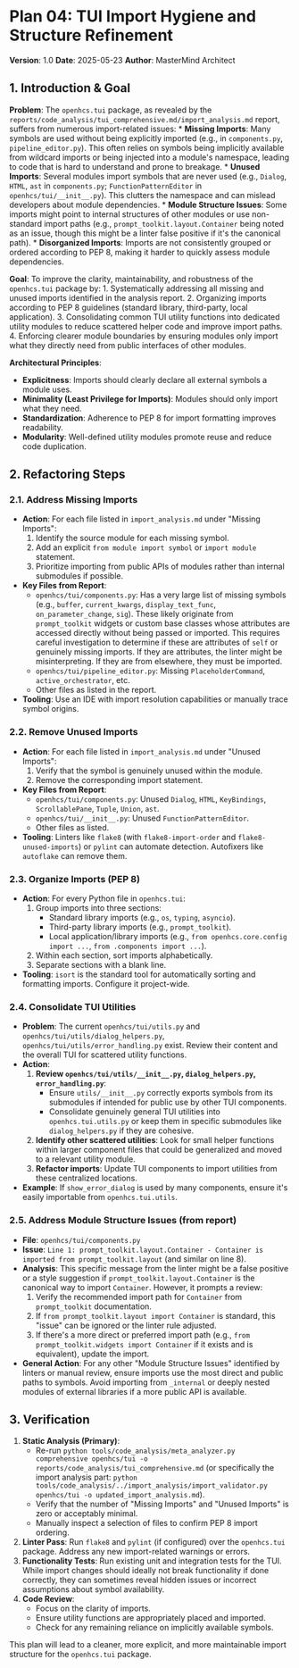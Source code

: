 # Plan 04: TUI Import Hygiene and Structure Refinement

**Version**: 1.0
**Date**: 2025-05-23
**Author**: MasterMind Architect

## 1. Introduction & Goal

**Problem**: The `openhcs.tui` package, as revealed by the `reports/code_analysis/tui_comprehensive.md/import_analysis.md` report, suffers from numerous import-related issues:
    *   **Missing Imports**: Many symbols are used without being explicitly imported (e.g., in `components.py`, `pipeline_editor.py`). This often relies on symbols being implicitly available from wildcard imports or being injected into a module's namespace, leading to code that is hard to understand and prone to breakage.
    *   **Unused Imports**: Several modules import symbols that are never used (e.g., `Dialog`, `HTML`, `ast` in `components.py`; `FunctionPatternEditor` in `openhcs/tui/__init__.py`). This clutters the namespace and can mislead developers about module dependencies.
    *   **Module Structure Issues**: Some imports might point to internal structures of other modules or use non-standard import paths (e.g., `prompt_toolkit.layout.Container` being noted as an issue, though this might be a linter false positive if it's the canonical path).
    *   **Disorganized Imports**: Imports are not consistently grouped or ordered according to PEP 8, making it harder to quickly assess module dependencies.

**Goal**: To improve the clarity, maintainability, and robustness of the `openhcs.tui` package by:
    1.  Systematically addressing all missing and unused imports identified in the analysis report.
    2.  Organizing imports according to PEP 8 guidelines (standard library, third-party, local application).
    3.  Consolidating common TUI utility functions into dedicated utility modules to reduce scattered helper code and improve import paths.
    4.  Enforcing clearer module boundaries by ensuring modules only import what they directly need from public interfaces of other modules.

**Architectural Principles**:
*   **Explicitness**: Imports should clearly declare all external symbols a module uses.
*   **Minimality (Least Privilege for Imports)**: Modules should only import what they need.
*   **Standardization**: Adherence to PEP 8 for import formatting improves readability.
*   **Modularity**: Well-defined utility modules promote reuse and reduce code duplication.

## 2. Refactoring Steps

### 2.1. Address Missing Imports

*   **Action**: For each file listed in `import_analysis.md` under "Missing Imports":
    1.  Identify the source module for each missing symbol.
    2.  Add an explicit `from module import symbol` or `import module` statement.
    3.  Prioritize importing from public APIs of modules rather than internal submodules if possible.
*   **Key Files from Report**:
    *   `openhcs/tui/components.py`: Has a very large list of missing symbols (e.g., `buffer`, `current_kwargs`, `display_text_func`, `on_parameter_change`, `sig`). These likely originate from `prompt_toolkit` widgets or custom base classes whose attributes are accessed directly without being passed or imported. This requires careful investigation to determine if these are attributes of `self` or genuinely missing imports. If they are attributes, the linter might be misinterpreting. If they are from elsewhere, they must be imported.
    *   `openhcs/tui/pipeline_editor.py`: Missing `PlaceholderCommand`, `active_orchestrator`, etc.
    *   Other files as listed in the report.
*   **Tooling**: Use an IDE with import resolution capabilities or manually trace symbol origins.

### 2.2. Remove Unused Imports

*   **Action**: For each file listed in `import_analysis.md` under "Unused Imports":
    1.  Verify that the symbol is genuinely unused within the module.
    2.  Remove the corresponding import statement.
*   **Key Files from Report**:
    *   `openhcs/tui/components.py`: Unused `Dialog`, `HTML`, `KeyBindings`, `ScrollablePane`, `Tuple`, `Union`, `ast`.
    *   `openhcs/tui/__init__.py`: Unused `FunctionPatternEditor`.
    *   Other files as listed.
*   **Tooling**: Linters like `flake8` (with `flake8-import-order` and `flake8-unused-imports`) or `pylint` can automate detection. Autofixers like `autoflake` can remove them.

### 2.3. Organize Imports (PEP 8)

*   **Action**: For every Python file in `openhcs.tui`:
    1.  Group imports into three sections:
        *   Standard library imports (e.g., `os`, `typing`, `asyncio`).
        *   Third-party library imports (e.g., `prompt_toolkit`).
        *   Local application/library imports (e.g., `from openhcs.core.config import ...`, `from .components import ...`).
    2.  Within each section, sort imports alphabetically.
    3.  Separate sections with a blank line.
*   **Tooling**: `isort` is the standard tool for automatically sorting and formatting imports. Configure it project-wide.

### 2.4. Consolidate TUI Utilities

*   **Problem**: The current `openhcs/tui/utils.py` and `openhcs/tui/utils/dialog_helpers.py`, `openhcs/tui/utils/error_handling.py` exist. Review their content and the overall TUI for scattered utility functions.
*   **Action**:
    1.  **Review `openhcs/tui/utils/__init__.py`, `dialog_helpers.py`, `error_handling.py`**:
        *   Ensure `utils/__init__.py` correctly exports symbols from its submodules if intended for public use by other TUI components.
        *   Consolidate genuinely general TUI utilities into `openhcs.tui.utils.py` or keep them in specific submodules like `dialog_helpers.py` if they are cohesive.
    2.  **Identify other scattered utilities**: Look for small helper functions within larger component files that could be generalized and moved to a relevant utility module.
    3.  **Refactor imports**: Update TUI components to import utilities from these centralized locations.
*   **Example**: If `show_error_dialog` is used by many components, ensure it's easily importable from `openhcs.tui.utils`.

### 2.5. Address Module Structure Issues (from report)

*   **File**: `openhcs/tui/components.py`
*   **Issue**: `Line 1: prompt_toolkit.layout.Container - Container is imported from prompt_toolkit.layout` (and similar on line 8).
*   **Analysis**: This specific message from the linter might be a false positive or a style suggestion if `prompt_toolkit.layout.Container` is the canonical way to import `Container`. However, it prompts a review:
    1.  Verify the recommended import path for `Container` from `prompt_toolkit` documentation.
    2.  If `from prompt_toolkit.layout import Container` is standard, this "issue" can be ignored or the linter rule adjusted.
    3.  If there's a more direct or preferred import path (e.g., `from prompt_toolkit.widgets import Container` if it exists and is equivalent), update the import.
*   **General Action**: For any other "Module Structure Issues" identified by linters or manual review, ensure imports use the most direct and public paths to symbols. Avoid importing from `_internal` or deeply nested modules of external libraries if a more public API is available.

## 3. Verification

1.  **Static Analysis (Primary)**:
    *   Re-run `python tools/code_analysis/meta_analyzer.py comprehensive openhcs/tui -o reports/code_analysis/tui_comprehensive.md` (or specifically the import analysis part: `python tools/code_analysis/../import_analysis/import_validator.py openhcs/tui -o updated_import_analysis.md`).
    *   Verify that the number of "Missing Imports" and "Unused Imports" is zero or acceptably minimal.
    *   Manually inspect a selection of files to confirm PEP 8 import ordering.
2.  **Linter Pass**: Run `flake8` and `pylint` (if configured) over the `openhcs.tui` package. Address any new import-related warnings or errors.
3.  **Functionality Tests**: Run existing unit and integration tests for the TUI. While import changes should ideally not break functionality if done correctly, they can sometimes reveal hidden issues or incorrect assumptions about symbol availability.
4.  **Code Review**:
    *   Focus on the clarity of imports.
    *   Ensure utility functions are appropriately placed and imported.
    *   Check for any remaining reliance on implicitly available symbols.

This plan will lead to a cleaner, more explicit, and more maintainable import structure for the `openhcs.tui` package.